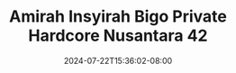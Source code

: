 --- 
title: "Amirah Insyirah Bigo Private Hardcore Nusantara 42"
description: "download  video bokep Amirah Insyirah Bigo Private Hardcore Nusantara 42 instagram   terbaru"
date: 2024-07-22T15:36:02-08:00
file_code: "kl9q27bink3i"
draft: false
cover: "v97rueeq5gjjbeos.jpg"
tags: ["Amirah", "Insyirah", "Bigo", "Private", "Hardcore", "Nusantara", "bokep-indo", "bokep-viral", "bokep-ig"]
length: 1772
fld_id: "1483924"
foldername: "Amirah insyirah"
categories: ["Amirah insyirah"]
views: 0
---